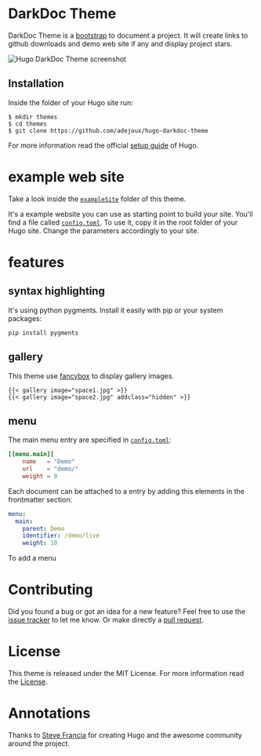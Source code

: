 # DarkDoc Theme

DarkDoc Theme is a [bootstrap](http://getbootstrap.com/) to document a project. It will create links to github downloads and demo web site if any and display project stars.

![Hugo DarkDoc Theme screenshot](https://raw.githubusercontent.com/adejoux/hugo-darkdoc-theme/master/images/screenshot.png)

## Installation

Inside the folder of your Hugo site run:

    $ mkdir themes
    $ cd themes
    $ git clone https://github.com/adejoux/hugo-darkdoc-theme

For more information read the official [setup guide](//gohugo.io/overview/installing/) of Hugo.

# example web site

Take a look inside the [`exampleSite`](//github.com/adejoux/hugo-darkdoc-theme/tree/master/exampleSite) folder of this theme.

It's a example website you can use as starting point to build your site.
You'll find a file called [`config.toml`](//github.com/adejoux/hugo-darkdoc-theme/blob/master/exampleSite/config.toml). To use it, copy it in the root folder of your Hugo site. Change the parameters accordingly to your site.

# features

## syntax highlighting

It's using python pygments. Install it easily with pip or your system packages:
~~~
pip install pygments
~~~

## gallery

This theme use [fancybox](http://fancyapps.com/fancybox/) to display gallery images.
~~~
{{< gallery image="space1.jpg" >}}
{{< gallery image="space2.jpg" addclass="hidden" >}}
~~~

## menu

The main menu entry are specified in [`config.toml`](//github.com/adejoux/hugo-darkdoc-theme/blob/master/exampleSite/config.toml):
~~~toml
[[menu.main]]
	name   = "Demo"
	url    = "demo/"
	weight = 0
~~~

Each document can be attached to a entry by adding this elements in the frontmatter section:
~~~yaml
menu:
  main:
    parent: Demo
    identifier: /demo/live
    weight: 10
~~~


To add a menu
# Contributing

Did you found a bug or got an idea for a new feature? Feel free to use the [issue tracker](//github.com/adejoux/hugo-darkdoc-theme/issues) to let me know. Or make directly a [pull request](//github.com/adejoux/hugo-darkdoc-theme/pulls).


# License

This theme is released under the MIT License. For more information read the [License](//github.com/adejoux/hugo-darkdoc-theme/blob/master/LICENSE).


# Annotations

Thanks to [Steve Francia](//github.com/spf13) for creating Hugo and the awesome community around the project.
